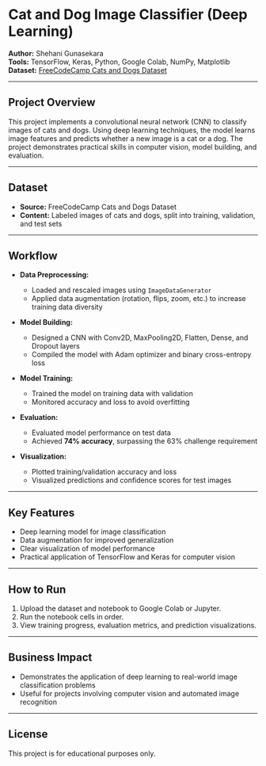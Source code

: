 # Cat and Dog Image Classifier (Deep Learning)

**Author:** Shehani Gunasekara  
**Tools:** TensorFlow, Keras, Python, Google Colab, NumPy, Matplotlib  
**Dataset:** [FreeCodeCamp Cats and Dogs Dataset](https://cdn.freecodecamp.org/project-data/cats-and-dogs/cats_and_dogs.zip)

---

## Project Overview

This project implements a convolutional neural network (CNN) to classify images of cats and dogs. Using deep learning techniques, the model learns image features and predicts whether a new image is a cat or a dog. The project demonstrates practical skills in computer vision, model building, and evaluation.

---

## Dataset

- **Source:** FreeCodeCamp Cats and Dogs Dataset
- **Content:** Labeled images of cats and dogs, split into training, validation, and test sets

---

## Workflow

- **Data Preprocessing:**  
  - Loaded and rescaled images using `ImageDataGenerator`  
  - Applied data augmentation (rotation, flips, zoom, etc.) to increase training data diversity

- **Model Building:**  
  - Designed a CNN with Conv2D, MaxPooling2D, Flatten, Dense, and Dropout layers  
  - Compiled the model with Adam optimizer and binary cross-entropy loss

- **Model Training:**  
  - Trained the model on training data with validation  
  - Monitored accuracy and loss to avoid overfitting

- **Evaluation:**  
  - Evaluated model performance on test data  
  - Achieved **74% accuracy**, surpassing the 63% challenge requirement

- **Visualization:**  
  - Plotted training/validation accuracy and loss  
  - Visualized predictions and confidence scores for test images

---

## Key Features

- Deep learning model for image classification
- Data augmentation for improved generalization
- Clear visualization of model performance
- Practical application of TensorFlow and Keras for computer vision

---

## How to Run

1. Upload the dataset and notebook to Google Colab or Jupyter.
2. Run the notebook cells in order.
3. View training progress, evaluation metrics, and prediction visualizations.

---

## Business Impact

- Demonstrates the application of deep learning to real-world image classification problems
- Useful for projects involving computer vision and automated image recognition

---

## License

This project is for educational purposes only.

